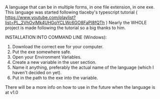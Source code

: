 A language that can be in multiple forms, in one file extension, in one exe. This language was started following tlaceby's typescript tutorial ( https://www.youtube.com/playlist?list=PL_2VhOvlMk4UHGqYCLWc6GO8FaPl8fQTh ) Nearly the WHOLE project is made following the tutorial so a big thanks to him.




INSTALLATION INTO COMMAND LINE (Windows):
1. Download the correct exe for your computer.
2. Put the exe somewhere safe.
3. Open your Environment Variables.
4. Create a new variable in the user section.
5. Name it anything, preferably the actual name of the language (which I haven't decided on yet).
6. Put in the path to the exe into the variable.




There will be a more info on how to use in the future when the language is at v1.0
